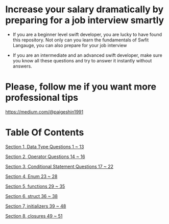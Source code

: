 # Increase your salary dramatically by preparing for a job interview smartly

- If you are a beginner level swift developer, you are lucky to have found this repository. Not only can you learn the fundamentals of Swfit Langauge, you can also prepare for your job interview

- If you are an intermediate and an advanced swift developer, make sure you know all these questions and try to answer it instantly without answers.

# Please, follow me if you want more professional tips

https://medium.com/@paigeshin1991

# Table Of Contents

[Section 1, Data Type Questions 1 ~ 13](./section1-datatypes-question-1_13)

[Section 2, Operator Questions 14 ~ 16](./section2-operator-question-14_16)

[Section 3, Conditional Statement Questions 17 ~ 22](./section3-conditional-statement-question-17_22)

[Section 4, Enum 23 ~ 28](./section4-enum-question-23_28)

[Section 5, functions 29 ~ 35](./section5-function-question-29_35)

[Section 6, struct 36 ~ 38](./section6-struct-question-36_38)

[Section 7, initializers 39 ~ 48](./section7-initializers-question-39_48)

[Section 8, closures 49 ~ 51](./section8-closures-question-49_51)
